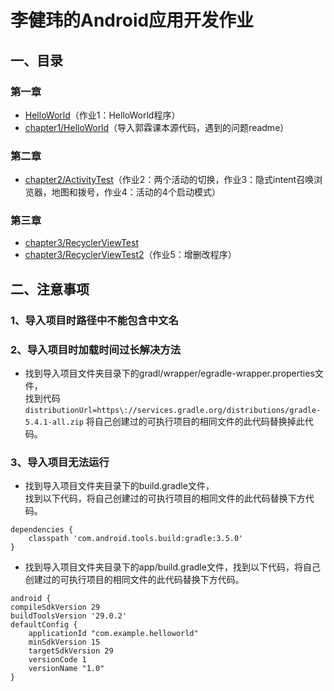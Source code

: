 # 李健玮的Android应用开发作业
## 一、目录
### 第一章
* [HelloWorld](https://github.com/jianwei-lee/2017118122_Android/tree/master/HelloWorld)（作业1：HelloWorld程序）
* [chapter1/HelloWorld](https://github.com/jianwei-lee/2017118122_Android/tree/master/chapter1/HelloWorld)（导入郭霖课本源代码，遇到的问题readme）
### 第二章
* [chapter2/ActivityTest](https://github.com/jianwei-lee/2017118122_Android/tree/master/chapter2/ActivityTest)（作业2：两个活动的切换，作业3：隐式intent召唤浏览器，地图和拨号，作业4：活动的4个启动模式）
### 第三章
* [chapter3/RecyclerViewTest](https://github.com/jianwei-lee/2017118122_Android/tree/master/chapter3/RecyclerViewTest)
* [chapter3/RecyclerViewTest2](https://github.com/jianwei-lee/2017118122_Android/tree/master/chapter3/RecyclerViewTest2)（作业5：增删改程序）
## 二、注意事项
### 1、导入项目时路径中不能包含中文名
### 2、导入项目时加载时间过长解决方法
* 找到导入项目文件夹目录下的gradl/wrapper/egradle-wrapper.properties文件，  
找到代码`distributionUrl=https\://services.gradle.org/distributions/gradle-5.4.1-all.zip`
将自己创建过的可执行项目的相同文件的此代码替换掉此代码。
### 3、导入项目无法运行
* 找到导入项目文件夹目录下的build.gradle文件，  
找到以下代码，将自己创建过的可执行项目的相同文件的此代码替换下方代码。
```
dependencies {
    classpath 'com.android.tools.build:gradle:3.5.0'
}
```
* 找到导入项目文件夹目录下的app/build.gradle文件，找到以下代码，将自己创建过的可执行项目的相同文件的此代码替换下方代码。
```
android {
compileSdkVersion 29
buildToolsVersion '29.0.2'
defaultConfig {
    applicationId "com.example.helloworld"
    minSdkVersion 15
    targetSdkVersion 29
    versionCode 1
    versionName "1.0"
}
```
